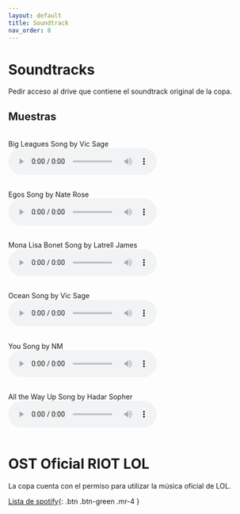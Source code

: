 ```yaml
---
layout: default
title: Soundtrack
nav_order: 8
---
```


# Soundtracks

Pedir acceso al drive que contiene el soundtrack original de la copa.


## Muestras
<br>
Big Leagues Song by Vic Sage<br>
<audio controls>
  <source src="../../assets/audio/big-leagues.mp3" type="audio/mpeg">
</audio>
<br>
<br>

Egos Song by Nate Rose<br>
<audio controls>
  <source src="../../assets/audio/egos.mp3" type="audio/mpeg">
</audio><br><br>

Mona Lisa Bonet Song by Latrell James<br>
<audio controls>
  <source src="../../assets/audio/mona-lisa.mp3" type="audio/mpeg">
</audio><br><br>

Ocean Song by Vic Sage<br>
<audio controls>
  <source src="../../assets/audio/ocean.mp3" type="audio/mpeg">
</audio><br><br>

You Song by NM<br>
<audio controls>
  <source src="../../assets/audio/you.mp3" type="audio/mpeg">
</audio><br><br>

All the Way Up Song by Hadar Sopher<br>
<audio controls>
  <source src="../../assets/audio/all-the-way-up.mp3" type="audio/mpeg">
</audio><br><br>

# OST Oficial RIOT LOL

La copa cuenta con el permiso para utilizar la música oficial de LOL.

[Lista de spotify](https://open.spotify.com/artist/4gOc8TsQed9eqnqJct2c5v?si=Ah6UhnKyTbShFqpER6wjcQ&dl_branch=1){: .btn .btn-green .mr-4 }



